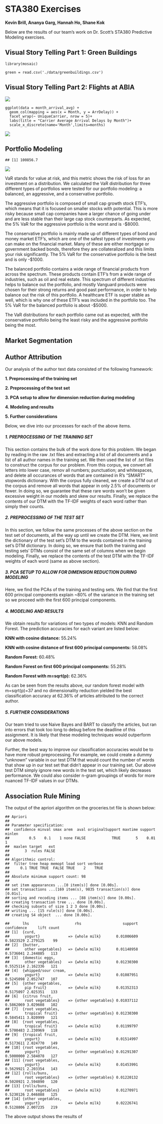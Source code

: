 STA380 Exercises
================

**Kevin Brill, Ananya Garg, Hannah Ho, Shane Kok**

Below are the results of our team’s work on Dr. Scott’s STA380
Predictive Modeling exercises.

Visual Story Telling Part 1: Green Buildings
--------------------------------------------

    library(mosaic)

    green = read.csv('./data/greenbuildings.csv')

Visual Story Telling Part 2: Flights at ABIA
--------------------------------------------

![](Case_HW_files/figure-markdown_strict/ABIA%20Departures-1.png)

    ggplot(data = month_arrival_avg) + 
      geom_col(mapping = aes(x = Month, y = ArrDelay)) + 
      facet_wrap(~ UniqueCarrier, nrow = 5)+ 
      labs(title = "Carrier Average Arrival Delays by Month")+
      scale_x_discrete(name='Month',limits=months)

![](Case_HW_files/figure-markdown_strict/ABIA%20Arrivals-1.png)

Portfolio Modeling
------------------

    ## [1] 100856.7

![](Case_HW_files/figure-markdown_strict/Output-1.png)

VaR stands for value at risk, and this metric shows the risk of loss for
an investment on a distribution. We calculated the VaR distribution for
three different types of portfolios were tested for our portfolio
modeling: a balanced, an aggressive, and a conservative portfolio.

The aggressive portfolio is composed of small cap growth stock ETF’s,
which means that it is focused on smaller stocks with potential. This is
more risky because small cap companies have a larger chance of going
under and are less stable than their large cap stock counterparts. As
expected, the 5% VaR for the aggressive portfolio is the worst and is
-$8000.

The conservative portfolio is mainly made up of different types of bond
and money market ETF’s, which are one of the safest types of investments
you can make on the financial market. Many of these are either mortgage
or government backed bonds, therefore they are collateralized and this
limits your risk significantly. The 5% VaR for the conservative
portfolio is the best and is only -$1000.

The balanced portfolio contains a wide range of financial products from
across the spectrum. These products contain ETF’s from a wide range of
industries, such as oil and real estate. This spectrum of different
industries helps to balance out the portfolio, and mostly Vanguard
products were chosen for their strong returns and good past performance,
in order to help balance out the risk of this portfolio. A healthcare
ETF is super stable as well, which is why one of these ETF’s was
included in the portfolio too. The 5% VaR for the balanced portfolio is
about -$5000.

The VaR distributions for each portfolio came out as expected, with the
conservative portfolio being the least risky and the aggressive
portfolio being the most.

Market Segmentation
-------------------

Author Attribution
------------------

Our analysis of the author text data consisted of the following
framework:

**1. Preprocessing of the training set**

**2. Preprocessing of the test set**

**3. PCA setup to allow for dimension reduction during modeling**

**4. Modeling and results**

**5. Further considerations**

Below, we dive into our processes for each of the above items.

##### 1. PREPROCESSING OF THE TRAINING SET

This section contains the bulk of the work done for this problem. We
began by reading in the raw .txt files and extracting a list of all
documents and a list of all author names in the training set. We then
used the list of .txt files to construct the corpus for our problem.
From this corpus, we convert all letters into lower case, remov all
numbers; punctuation; and whitespaces, and delete all occurances of
words that are contained in R’s “SMART” stopwords dictionary. With the
corpus fully cleaned, we create a DTM out of the corpus and remove all
words that appear in only 2.5% of documents or fewer. In doing so, we
guarantee that these rare words won’t be given excessive weight in our
models and skew our results. Finally, we replace the contents of our DTM
with the TF-IDF weights of each word rather than simply their counts.

##### 2. PREPROCESSING OF THE TEST SET

In this section, we follow the same processes of the above section on
the test set of documents, all the way up until we create the DTM. Here,
we limit the dictionary of the test set’s DTM to the words contained in
the training set’s DTM dictionary. In doing so, we ensure that both the
training and testing sets’ DTMs consist of the same set of columns when
we begin modeling. Finally, we replace the contents of the test DTM with
the TF-IDF weights of each word (same as above section).

##### 3. PCA SETUP TO ALLOW FOR DIMENSION REDUCTION DURING MODELING

Here, we find the PCAs of the training and testing sets. We find that
the first 600 principal components explain ~80% of the variance in the
training set so we proceed with the first 600 principal components.

##### 4. MODELING AND RESULTS

We obtain results for variations of two types of models: KNN and Random
Forest. The prediction accuracies for each variant are listed below:

**KNN with cosine distance:** 55.24%

**KNN with cosine distance of first 600 principal components:** 58.08%

**Random Forest:** 60.48%

**Random Forest on first 600 principal components:** 55.28%

**Random Forest with m=sqrt(p):** 62.36%

As can be seen from the results above, our random forest model with
m=sqrt(p)=37 and no dimensionality reduction yielded the best
classification accuracy at 62.36% of articles attributed to the correct
author.

##### 5. FURTHER CONSIDERATIONS

Our team tried to use Naive Bayes and BART to classify the articles, but
ran into errors that took too long to debug before the deadline of this
assignment. It is likely that these modeling techniques would outperform
our above models.

Further, the best way to improve our classification accuracies would be
to have more robust preprocessing. For example, we could create a dummy
“unknown” variable in our test DTM that would count the number of words
that show up in our test set that didn’t appear in our training set. Our
above test DTM simply ignore new words in the test set, which likely
decreases performance. We could also consider n-gram groupings of words
for more nuanced TF-IDF values in our DTMs.

Association Rule Mining
-----------------------

The output of the apriori algorithm on the groceries.txt file is shown
below:

    ## Apriori
    ## 
    ## Parameter specification:
    ##  confidence minval smax arem  aval originalSupport maxtime support minlen
    ##         0.5    0.1    1 none FALSE            TRUE       5    0.01      1
    ##  maxlen target   ext
    ##       3  rules FALSE
    ## 
    ## Algorithmic control:
    ##  filter tree heap memopt load sort verbose
    ##     0.1 TRUE TRUE  FALSE TRUE    2    TRUE
    ## 
    ## Absolute minimum support count: 98 
    ## 
    ## set item appearances ...[0 item(s)] done [0.00s].
    ## set transactions ...[169 item(s), 9835 transaction(s)] done [0.01s].
    ## sorting and recoding items ... [88 item(s)] done [0.00s].
    ## creating transaction tree ... done [0.00s].
    ## checking subsets of size 1 2 3 done [0.00s].
    ## writing ... [15 rule(s)] done [0.00s].
    ## creating S4 object  ... done [0.00s].

    ##      lhs                     rhs                   support confidence     lift count
    ## [1]  {curd,                                                                         
    ##       yogurt}             => {whole milk}       0.01006609  0.5823529 2.279125    99
    ## [2]  {butter,                                                                       
    ##       other vegetables}   => {whole milk}       0.01148958  0.5736041 2.244885   113
    ## [3]  {domestic eggs,                                                                
    ##       other vegetables}   => {whole milk}       0.01230300  0.5525114 2.162336   121
    ## [4]  {whipped/sour cream,                                                           
    ##       yogurt}             => {whole milk}       0.01087951  0.5245098 2.052747   107
    ## [5]  {other vegetables,                                                             
    ##       pip fruit}          => {whole milk}       0.01352313  0.5175097 2.025351   133
    ## [6]  {citrus fruit,                                                                 
    ##       root vegetables}    => {other vegetables} 0.01037112  0.5862069 3.029608   102
    ## [7]  {root vegetables,                                                              
    ##       tropical fruit}     => {other vegetables} 0.01230300  0.5845411 3.020999   121
    ## [8]  {root vegetables,                                                              
    ##       tropical fruit}     => {whole milk}       0.01199797  0.5700483 2.230969   118
    ## [9]  {tropical fruit,                                                               
    ##       yogurt}             => {whole milk}       0.01514997  0.5173611 2.024770   149
    ## [10] {root vegetables,                                                              
    ##       yogurt}             => {other vegetables} 0.01291307  0.5000000 2.584078   127
    ## [11] {root vegetables,                                                              
    ##       yogurt}             => {whole milk}       0.01453991  0.5629921 2.203354   143
    ## [12] {rolls/buns,                                                                   
    ##       root vegetables}    => {other vegetables} 0.01220132  0.5020921 2.594890   120
    ## [13] {rolls/buns,                                                                   
    ##       root vegetables}    => {whole milk}       0.01270971  0.5230126 2.046888   125
    ## [14] {other vegetables,                                                             
    ##       yogurt}             => {whole milk}       0.02226741  0.5128806 2.007235   219

The above output shows the results of
